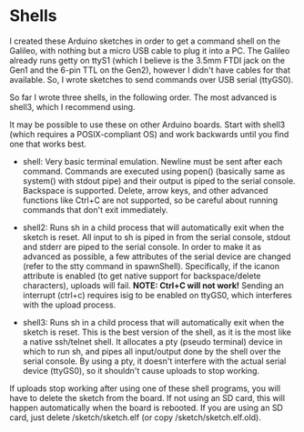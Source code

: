 # Shells

I created these Arduino sketches in order to get a command shell on the Galileo, with nothing but a micro USB cable to plug it into a PC. The Galileo already runs getty on ttyS1 (which I believe is the 3.5mm FTDI jack on the Gen1 and the 6-pin TTL on the Gen2), however I didn't have cables for that available. So, I wrote sketches to send commands over USB serial (ttyGS0).

So far I wrote three shells, in the following order. The most advanced is shell3, which I recommend using.

It may be possible to use these on other Arduino boards. Start with shell3 (which requires a POSIX-compliant OS) and work backwards until you find one that works best.

- shell: Very basic terminal emulation. Newline must be sent after each command. Commands are executed using popen() (basically same as system() with stdout pipe) and their output is piped to the serial console. Backspace is supported. Delete, arrow keys, and other advanced functions like Ctrl+C are not supported, so be careful about running commands that don't exit immediately.

- shell2: Runs sh in a child process that will automatically exit when the sketch is reset. All input to sh is piped in from the serial console, stdout and stderr are piped to the serial console. In order to make it as advanced as possible, a few attributes of the serial device are changed (refer to the stty command in spawnShell). Specifically, if the icanon attribute is enabled (to get native support for backspace/delete characters), uploads will fail. **NOTE: Ctrl+C will not work!** Sending an interrupt (ctrl+c) requires isig to be enabled on ttyGS0, which interferes with the upload process.

- shell3: Runs sh in a child process that will automatically exit when the sketch is reset. This is the best version of the shell, as it is the most like a native ssh/telnet shell. It allocates a pty (pseudo terminal) device in which to run sh, and pipes all input/output done by the shell over the serial console. By using a pty, it doesn't interfere with the actual serial device (ttyGS0), so it shouldn't cause uploads to stop working.

If uploads stop working after using one of these shell programs, you will have to delete the sketch from the board. If not using an SD card, this will happen automatically when the board is rebooted. If you are using an SD card, just delete /sketch/sketch.elf (or copy /sketch/sketch.elf.old).
